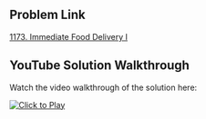 ## Problem Link
[1173. Immediate Food Delivery I](https://leetcode.com/problems/immediate-food-delivery-i/)


## YouTube Solution Walkthrough

Watch the video walkthrough of the solution here:

[![Click to Play](https://img.youtube.com/vi/Ijs-PjOwyHs/hqdefault.jpg)](https://www.youtube.com/watch?v=Ijs-PjOwyHs)


